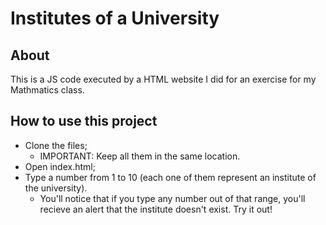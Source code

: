 ﻿# Institutes of a University

## About
This is a JS code executed by a HTML website I did for an exercise for my Mathmatics class.

## How to use this project
  - Clone the files;
    - IMPORTANT: Keep all them in the same location.
  - Open index.html;
  - Type a number from 1 to 10 (each one of them represent an institute of the university).
    - You'll notice that if you type any number out of that range, you'll recieve an alert that the institute doesn't exist. Try it out! 
